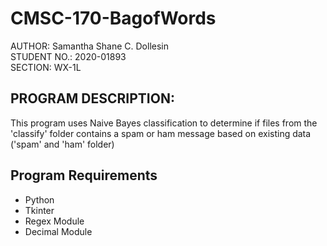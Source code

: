 # CMSC-170-BagofWords
AUTHOR: Samantha Shane C. Dollesin \
STUDENT NO.: 2020-01893 \
SECTION: WX-1L

## PROGRAM DESCRIPTION: 
This program uses Naive Bayes classification to determine if files from the 'classify' folder contains a spam or ham message based on existing data ('spam' and 'ham' folder)

## Program Requirements
* Python
* Tkinter
* Regex Module
* Decimal Module